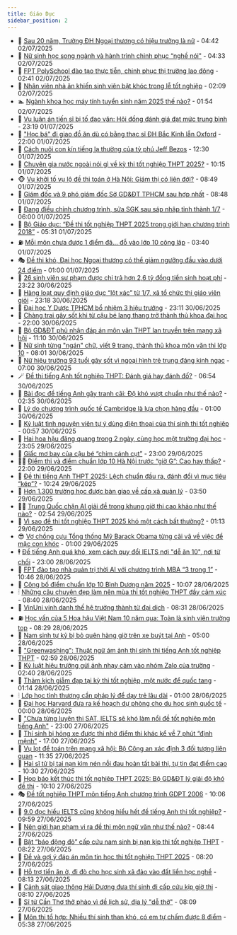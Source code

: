```yaml
---
title: Giáo Dục
sidebar_position: 2
---
```


<!-- dantri-giao-duc:START -->
- 🤡 [Sau 20 năm, Trường ĐH Ngoại thương có hiệu trưởng là nữ](https://dantri.com.vn/giao-duc/sau-20-nam-truong-dh-ngoai-thuong-co-hieu-truong-la-nu-20250702113331569.htm) - 04:42 02/07/2025
- 🗽 [Nữ sinh học song ngành và hành trình chinh phục “nghề nói&quot;](https://dantri.com.vn/giao-duc/nu-sinh-hoc-song-nganh-va-hanh-trinh-chinh-phuc-nghe-noi-20250702080030794.htm) - 04:33 02/07/2025
- 🚦 [FPT PolySchool đào tạo thực tiễn, chinh phục thị trường lao động](https://dantri.com.vn/giao-duc/fpt-polyschool-dao-tao-thuc-tien-chinh-phuc-thi-truong-lao-dong-20250702093326053.htm) - 02:41 02/07/2025
- 🌋 [Nhân viên nhà ăn khiến sinh viên bật khóc trong lễ tốt nghiệp](https://dantri.com.vn/giao-duc/nhan-vien-nha-an-khien-sinh-vien-bat-khoc-trong-le-tot-nghiep-20250630215754577.htm) - 02:09 02/07/2025
- 🏊 [Ngành khoa học máy tính tuyển sinh năm 2025 thế nào?](https://dantri.com.vn/giao-duc/nganh-khoa-hoc-may-tinh-tuyen-sinh-nam-2025-the-nao-20250702081848327.htm) - 01:54 02/07/2025
- 🎃 [Vụ luận án tiến sĩ bị tố đạo văn: Hội đồng đánh giá đạt mức trung bình](https://dantri.com.vn/giao-duc/vu-luan-an-tien-si-bi-to-dao-van-hoi-dong-danh-gia-dat-muc-trung-binh-20250701170409571.htm) - 23:19 01/07/2025
- 💄 [&quot;Học bá&quot; đi giao đồ ăn dù có bằng thạc sĩ ĐH Bắc Kinh lẫn Oxford](https://dantri.com.vn/giao-duc/hoc-ba-di-giao-do-an-du-co-bang-thac-si-dh-bac-kinh-lan-oxford-20250630160030572.htm) - 22:00 01/07/2025
- 🦅 [Cách nuôi con kín tiếng lạ thường của tỷ phú Jeff Bezos](https://dantri.com.vn/giao-duc/cach-nuoi-con-kin-tieng-la-thuong-cua-ty-phu-jeff-bezos-20250629144737308.htm) - 12:30 01/07/2025
- 🚦 [Chuyên gia nước ngoài nói gì về kỳ thi tốt nghiệp THPT 2025?](https://dantri.com.vn/giao-duc/chuyen-gia-nuoc-ngoai-noi-gi-ve-ky-thi-tot-nghiep-thpt-2025-20250701165628916.htm) - 10:15 01/07/2025
- 🐵 [Vụ khởi tố vụ lộ đề thi toán ở Hà Nội: Giám thị có liên đới?](https://dantri.com.vn/giao-duc/vu-khoi-to-vu-lo-de-thi-toan-o-ha-noi-giam-thi-co-lien-doi-20250701141610691.htm) - 08:49 01/07/2025
- 🐘 [Giám đốc và 9 phó giám đốc Sở GD&amp;ĐT TPHCM sau hợp nhất](https://dantri.com.vn/giao-duc/giam-doc-va-9-pho-giam-doc-so-gddt-tphcm-sau-hop-nhat-20250630093941438.htm) - 08:48 01/07/2025
- 🦏 [Đang điều chỉnh chương trình, sửa SGK sau sáp nhập tỉnh thành 1/7](https://dantri.com.vn/giao-duc/dang-dieu-chinh-chuong-trinh-sua-sgk-sau-sap-nhap-tinh-thanh-17-20250701115919133.htm) - 06:00 01/07/2025
- 💼 [Bộ Giáo dục: “Đề thi tốt nghiệp THPT 2025 trong giới hạn chương trình 2018”](https://dantri.com.vn/giao-duc/bo-giao-duc-de-thi-tot-nghiep-thpt-2025-trong-gioi-han-chuong-trinh-2018-20250630182505685.htm) - 05:31 01/07/2025
- ⛽️ [Mỗi môn chưa được 1 điểm đã... đỗ vào lớp 10 công lập](https://dantri.com.vn/giao-duc/moi-mon-chua-duoc-1-diem-da-do-vao-lop-10-cong-lap-20250701091941083.htm) - 03:40 01/07/2025
- 🎭 [Đề thi khó, Đại học Ngoại thương có thể giảm ngưỡng đầu vào dưới 24 điểm](https://dantri.com.vn/giao-duc/de-thi-kho-dai-hoc-ngoai-thuong-co-the-giam-nguong-dau-vao-duoi-24-diem-20250630183442131.htm) - 01:00 01/07/2025
- 🎃 [26 sinh viên sư phạm được chi trả hơn 2,6 tỷ đồng tiền sinh hoạt phí](https://dantri.com.vn/giao-duc/26-sinh-vien-su-pham-duoc-chi-tra-hon-26-ty-dong-tien-sinh-hoat-phi-20250630190128706.htm) - 23:22 30/06/2025
- 🚀 [Hàng loạt quy định giáo dục “lột xác” từ 1/7, xã tổ chức thi giáo viên giỏi](https://dantri.com.vn/giao-duc/hang-loat-quy-dinh-giao-duc-lot-xac-tu-17-xa-to-chuc-thi-giao-vien-gioi-20250701010407086.htm) - 23:18 30/06/2025
- 👀 [Đại học Y Dược TPHCM bổ nhiệm 3 hiệu trưởng](https://dantri.com.vn/giao-duc/dai-hoc-y-duoc-tphcm-bo-nhiem-3-hieu-truong-20250701020151396.htm) - 23:11 30/06/2025
- 🌝 [Chàng trai gây sốt khi từ cậu bé lang thang trở thành thủ khoa đại học](https://dantri.com.vn/giao-duc/chang-trai-gay-sot-khi-tu-cau-be-lang-thang-tro-thanh-thu-khoa-dai-hoc-20250630081747722.htm) - 22:00 30/06/2025
- 🤗 [Bộ GD&amp;ĐT phủ nhận đáp án môn văn THPT lan truyền trên mạng xã hội](https://dantri.com.vn/giao-duc/bo-gddt-phu-nhan-dap-an-mon-van-thpt-lan-truyen-tren-mang-xa-hoi-20250630180912862.htm) - 11:10 30/06/2025
- 🦄 [Nữ sinh từng &quot;ngán&quot; chữ, viết 9 trang, thành thủ khoa môn văn thi lớp 10](https://dantri.com.vn/giao-duc/nu-sinh-tung-ngan-chu-viet-9-trang-thanh-thu-khoa-mon-van-thi-lop-10-20250629181839097.htm) - 08:01 30/06/2025
- 🦍 [Nữ hiệu trưởng 93 tuổi gây sốt vì ngoại hình trẻ trung đáng kinh ngạc](https://dantri.com.vn/giao-duc/nu-hieu-truong-93-tuoi-gay-sot-vi-ngoai-hinh-tre-trung-dang-kinh-ngac-20250629204330506.htm) - 07:00 30/06/2025
- 🪄 [Đề thi tiếng Anh tốt nghiệp THPT: Đánh giá hay đánh đố?](https://dantri.com.vn/giao-duc/de-thi-tieng-anh-tot-nghiep-thpt-danh-gia-hay-danh-do-20250629225713322.htm) - 06:54 30/06/2025
- 🦆 [Bài đọc đề tiếng Anh gây tranh cãi: Độ khó vượt chuẩn như thế nào?](https://dantri.com.vn/giao-duc/bai-doc-de-tieng-anh-gay-tranh-cai-do-kho-vuot-chuan-nhu-the-nao-20250630092527542.htm) - 02:35 30/06/2025
- 🚀 [Lý do chương trình quốc tế Cambridge là lựa chọn hàng đầu](https://dantri.com.vn/giao-duc/ly-do-chuong-trinh-quoc-te-cambridge-la-lua-chon-hang-dau-20250630072308024.htm) - 01:00 30/06/2025
- 🦒 [Kỷ luật tình nguyện viên tự ý dùng điện thoại của thí sinh thi tốt nghiệp](https://dantri.com.vn/giao-duc/ky-luat-tinh-nguyen-vien-tu-y-dung-dien-thoai-cua-thi-sinh-thi-tot-nghiep-20250630075324503.htm) - 00:57 30/06/2025
- 🤡 [Hai hoa hậu đăng quang trong 2 ngày, cùng học một trường đại học](https://dantri.com.vn/giao-duc/hai-hoa-hau-dang-quang-trong-2-ngay-cung-hoc-mot-truong-dai-hoc-20250629192018562.htm) - 23:05 29/06/2025
- 🤔 [Giấc mơ bay của cậu bé “chim cánh cụt”](https://dantri.com.vn/giao-duc/giac-mo-bay-cua-cau-be-chim-canh-cut-20250629003009883.htm) - 23:00 29/06/2025
- 🧑‍💻 [Điểm thi và điểm chuẩn lớp 10 Hà Nội trước “giờ G”: Cao hay thấp?](https://dantri.com.vn/giao-duc/diem-thi-va-diem-chuan-lop-10-ha-noi-truoc-gio-g-cao-hay-thap-20250629174127973.htm) - 22:00 29/06/2025
- 🤡 [Đề thi tiếng Anh THPT 2025: Lệch chuẩn đầu ra, đánh đổi vì mục tiêu “kép”?](https://dantri.com.vn/giao-duc/de-thi-tieng-anh-thpt-2025-lech-chuan-dau-ra-danh-doi-vi-muc-tieu-kep-20250629170937450.htm) - 10:24 29/06/2025
- 🧠 [Hơn 1.300 trường học được bàn giao về cấp xã quản lý](https://dantri.com.vn/giao-duc/hon-1300-truong-hoc-duoc-ban-giao-ve-cap-xa-quan-ly-20250629100313073.htm) - 03:50 29/06/2025
- 🧑‍💻 [Trung Quốc chặn AI giải đề trong khung giờ thi cao khảo như thế nào?](https://dantri.com.vn/giao-duc/trung-quoc-chan-ai-giai-de-trong-khung-gio-thi-cao-khao-nhu-the-nao-20250629082544360.htm) - 02:54 29/06/2025
- 🧠 [Vì sao đề thi tốt nghiệp THPT 2025 khó một cách bất thường?](https://dantri.com.vn/giao-duc/vi-sao-de-thi-tot-nghiep-thpt-2025-kho-mot-cach-bat-thuong-20250629014446655.htm) - 01:13 29/06/2025
- 😎 [Vợ chồng cựu Tổng thống Mỹ Barack Obama từng cãi vã về việc để mặc con khóc](https://dantri.com.vn/giao-duc/vo-chong-cuu-tong-thong-my-barack-obama-tung-cai-va-ve-viec-de-mac-con-khoc-20250627204804917.htm) - 01:00 29/06/2025
- 🕴 [Đề tiếng Anh quá khó, xem cách quy đổi IELTS nơi &quot;dễ ăn 10&quot;, nơi từ chối](https://dantri.com.vn/giao-duc/de-tieng-anh-qua-kho-xem-cach-quy-doi-ielts-noi-de-an-10-noi-tu-choi-20250628175923892.htm) - 23:00 28/06/2025
- 🧠 [FPT đào tạo nhà quản trị thời AI với chương trình MBA “3 trong 1”](https://dantri.com.vn/giao-duc/fpt-dao-tao-nha-quan-tri-thoi-ai-voi-chuong-trinh-mba-3-trong-1-20250628174218837.htm) - 10:46 28/06/2025
- 🚀 [Công bố điểm chuẩn lớp 10 Bình Dương năm 2025](https://dantri.com.vn/giao-duc/cong-bo-diem-chuan-lop-10-binh-duong-nam-2025-20250627103357088.htm) - 10:07 28/06/2025
- 🕯 [Những câu chuyện đẹp làm nên mùa thi tốt nghiệp THPT đầy cảm xúc](https://dantri.com.vn/giao-duc/nhung-cau-chuyen-dep-lam-nen-mua-thi-tot-nghiep-thpt-day-cam-xuc-20250628153444250.htm) - 08:40 28/06/2025
- 🧰 [VinUni vinh danh thế hệ trưởng thành từ đại dịch](https://dantri.com.vn/giao-duc/vinuni-vinh-danh-the-he-truong-thanh-tu-dai-dich-20250628152404421.htm) - 08:31 28/06/2025
- ⛽️ [Học vấn của 5 Hoa hậu Việt Nam 10 năm qua: Toàn là sinh viên trường top](https://dantri.com.vn/giao-duc/hoc-van-cua-5-hoa-hau-viet-nam-10-nam-qua-toan-la-sinh-vien-truong-top-20250628142701821.htm) - 08:29 28/06/2025
- 🤖 [Nam sinh tự kỷ bị bỏ quên hàng giờ trên xe buýt tại Anh](https://dantri.com.vn/giao-duc/nam-sinh-tu-ky-bi-bo-quen-hang-gio-tren-xe-buyt-tai-anh-20250627185655458.htm) - 05:00 28/06/2025
- 🦍 [&quot;Greenwashing&quot;: Thuật ngữ ám ảnh thí sinh thi tiếng Anh tốt nghiệp THPT](https://dantri.com.vn/giao-duc/greenwashing-thuat-ngu-am-anh-thi-sinh-thi-tieng-anh-tot-nghiep-thpt-20250628092318851.htm) - 02:59 28/06/2025
- 🐘 [Kỷ luật hiệu trưởng gửi ảnh nhạy cảm vào nhóm Zalo của trường](https://dantri.com.vn/giao-duc/ky-luat-hieu-truong-gui-anh-nhay-cam-vao-nhom-zalo-cua-truong-20250628092429718.htm) - 02:40 28/06/2025
- 🌊 [Thảm kịch giẫm đạp tại kỳ thi tốt nghiệp, một nước để quốc tang](https://dantri.com.vn/giao-duc/tham-kich-giam-dap-tai-ky-thi-tot-nghiep-mot-nuoc-de-quoc-tang-20250628075743945.htm) - 01:14 28/06/2025
- 🕯 [Lớp học tình thương cần pháp lý để dạy trẻ lâu dài](https://dantri.com.vn/giao-duc/lop-hoc-tinh-thuong-can-phap-ly-de-day-tre-lau-dai-20250627192510477.htm) - 01:00 28/06/2025
- 🐎 [Đại học Harvard đưa ra kế hoạch dự phòng cho du học sinh quốc tế](https://dantri.com.vn/giao-duc/dai-hoc-harvard-dua-ra-ke-hoach-du-phong-cho-du-hoc-sinh-quoc-te-20250627141617618.htm) - 00:00 28/06/2025
- 🐻 [&quot;Chưa từng luyện thi SAT, IELTS sẽ khó làm nổi đề tốt nghiệp môn tiếng Anh&quot;](https://dantri.com.vn/giao-duc/chua-tung-luyen-thi-sat-ielts-se-kho-lam-noi-de-tot-nghiep-mon-tieng-anh-20250628001708301.htm) - 23:00 27/06/2025
- 🐎 [Thí sinh bị hỏng xe được thi nhờ điểm thi khác kể về 7 phút “định mệnh”](https://dantri.com.vn/giao-duc/thi-sinh-bi-hong-xe-duoc-thi-nho-diem-thi-khac-ke-ve-7-phut-dinh-menh-20250627233340477.htm) - 17:00 27/06/2025
- 🫣 [Vụ lọt đề toán trên mạng xã hội: Bộ Công an xác định 3 đối tượng liên quan](https://dantri.com.vn/giao-duc/vu-lot-de-toan-tren-mang-xa-hoi-bo-cong-an-xac-dinh-3-doi-tuong-lien-quan-20250625230130062.htm) - 11:35 27/06/2025
- 🤭 [Hai sĩ tử bị tai nạn kìm nén nỗi đau hoàn tất bài thi, tự tin đạt điểm cao](https://dantri.com.vn/giao-duc/hai-si-tu-bi-tai-nan-kim-nen-noi-dau-hoan-tat-bai-thi-tu-tin-dat-diem-cao-20250627170554872.htm) - 10:30 27/06/2025
- 🥳 [Họp báo kết thúc thi tốt nghiệp THPT 2025: Bộ GD&amp;ĐT lý giải độ khó đề thi](https://dantri.com.vn/giao-duc/hop-bao-ket-thuc-thi-tot-nghiep-thpt-2025-bo-gddt-ly-giai-do-kho-de-thi-20250625231024515.htm) - 10:10 27/06/2025
- 🎭 [Đề tốt nghiệp THPT môn tiếng Anh chương trình GDPT 2006](https://dantri.com.vn/giao-duc/de-tot-nghiep-thpt-mon-tieng-anh-chuong-trinh-gdpt-2006-20250627165857368.htm) - 10:06 27/06/2025
- 🥸 [9.0 đọc hiểu IELTS cũng không hiểu hết đề tiếng Anh thi tốt nghiệp?](https://dantri.com.vn/giao-duc/90-doc-hieu-ielts-cung-khong-hieu-het-de-tieng-anh-thi-tot-nghiep-20250627164639369.htm) - 09:59 27/06/2025
- 🦣 [Nên giới hạn phạm vi ra đề thi môn ngữ văn như thế nào?](https://dantri.com.vn/giao-duc/nen-gioi-han-pham-vi-ra-de-thi-mon-ngu-van-nhu-the-nao-20250627011111641.htm) - 08:44 27/06/2025
- 🤔 [Bật “báo động đỏ” cấp cứu nam sinh bị nạn kịp thi tốt nghiệp THPT](https://dantri.com.vn/giao-duc/bat-bao-dong-do-cap-cuu-nam-sinh-bi-nan-kip-thi-tot-nghiep-thpt-20250627150715265.htm) - 08:22 27/06/2025
- 🦣 [Đề và gợi ý đáp án môn tin học thi tốt nghiệp THPT 2025](https://dantri.com.vn/giao-duc/de-va-goi-y-dap-an-mon-tin-hoc-thi-tot-nghiep-thpt-2025-20250627005501126.htm) - 08:20 27/06/2025
- 🐲 [Hỗ trợ tiền ăn ở, đi đò cho học sinh xã đảo vào đất liền học nghề](https://dantri.com.vn/giao-duc/ho-tro-tien-an-o-di-do-cho-hoc-sinh-xa-dao-vao-dat-lien-hoc-nghe-20250627134737938.htm) - 08:13 27/06/2025
- 🔭 [Cảnh sát giao thông Hải Dương đưa thí sinh đi cấp cứu kịp giờ thi](https://dantri.com.vn/giao-duc/canh-sat-giao-thong-hai-duong-dua-thi-sinh-di-cap-cuu-kip-gio-thi-20250627130435326.htm) - 08:10 27/06/2025
- 🥷 [Sĩ tử Cần Thơ thở phào vì đề lịch sử, địa lý &quot;dễ thở&quot;](https://dantri.com.vn/giao-duc/si-tu-can-tho-tho-phao-vi-de-lich-su-dia-ly-de-tho-20250627115613379.htm) - 08:09 27/06/2025
- 🎊 [Môn thi tổ hợp: Nhiều thí sinh than khó, có em tự chấm được 8 điểm](https://dantri.com.vn/giao-duc/mon-thi-to-hop-nhieu-thi-sinh-than-kho-co-em-tu-cham-duoc-8-diem-20250627104621021.htm) - 05:38 27/06/2025<!-- dantri-giao-duc:END -->
